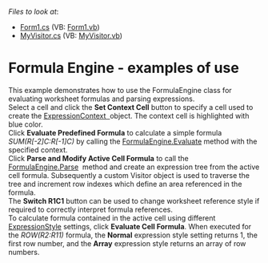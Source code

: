 <!-- default file list -->
*Files to look at*:

* [Form1.cs](./CS/FormulaEngineTest/Form1.cs) (VB: [Form1.vb](./VB/FormulaEngineTest/Form1.vb))
* [MyVisitor.cs](./CS/FormulaEngineTest/MyVisitor.cs) (VB: [MyVisitor.vb](./VB/FormulaEngineTest/MyVisitor.vb))
<!-- default file list end -->
# Formula Engine - examples of use


This example demonstrates how to use the FormulaEngine class for evaluating worksheet formulas and parsing expressions.<br>Select a cell and click the <strong>Set Context Cell</strong> button to specify a cell used to create the <a href="http://help.devexpress.com/#CoreLibraries/clsDevExpressSpreadsheetFormulasExpressionContexttopic">ExpressionContext  </a>object. The context cell is highlighted with blue color.<br>Click <strong>Evaluate Predefined Formula</strong> to calculate a simple formula <em>SUM(R[-2]C:R[-1]C)</em> by calling the <a href="http://help.devexpress.com/#CoreLibraries/DevExpressSpreadsheetFormulasFormulaEngine_Evaluatetopic">FormulaEngine.Evaluate</a> method with the specified context.<br>Click <strong>Parse and Modify Active Cell Formula</strong> to call the <a href="http://help.devexpress.com/#CoreLibraries/DevExpressSpreadsheetFormulasFormulaEngine_Parsetopic">FormulaEngine.Parse</a>  method and create an expression tree from the active cell formula. Subsequently a custom Visitor object is used to traverse the tree and increment row indexes which define an area referenced in the formula.<br>The <strong>Switch R1C1</strong> button can be used to change worksheet reference style if required to correctly interpret formula references.<br>To calculate formula contained in the active cell using different <a href="http://help.devexpress.com/#CoreLibraries/DevExpressSpreadsheetFormulasExpressionStyleEnumtopic">ExpressionStyle</a> settings, click <strong>Evaluate Cell Formula</strong>. When executed for the<em> ROW(R2:R11)</em> formula, the <strong>Normal</strong> expression style setting returns 1, the first row number, and the <strong>Array</strong> expression style returns an array of row numbers.

<br/>


